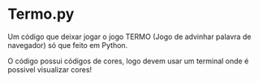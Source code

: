 # Termo.py
Um código que deixar jogar o jogo TERMO (Jogo de advinhar palavra de navegador) só que feito em Python.

O código possui códigos de cores, logo devem usar um terminal onde é possivel visualizar cores!
